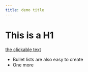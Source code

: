 ```yaml
---
title: demo title
---
```

# This is a H1
[the clickable text](http://xlson.com/)

* Bullet lists are also easy to create
* One more